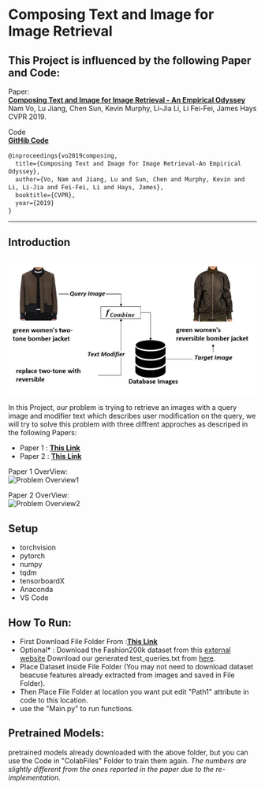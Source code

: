 # Composing Text and Image for Image Retrieval



## This Project is influenced by the following Paper and Code:
  Paper:
  <br>
  **<a href="https://arxiv.org/abs/1812.07119">Composing Text and Image for Image Retrieval - An Empirical Odyssey</a>**
  <br>
  Nam Vo, Lu Jiang, Chen Sun, Kevin Murphy, Li-Jia Li, Li Fei-Fei, James Hays
  <br>
  CVPR 2019.

  Code
  <br>
  **<a href="https://github.com/google/tirg">GitHib Code</a>**

  ```
  @inproceedings{vo2019composing,
    title={Composing Text and Image for Image Retrieval-An Empirical Odyssey},
    author={Vo, Nam and Jiang, Lu and Sun, Chen and Murphy, Kevin and Li, Li-Jia and Fei-Fei, Li and Hays, James},
    booktitle={CVPR},
    year={2019}
  }
  ```

---------------------------------------------------------------------------------------
## Introduction

![Problem Overview](BK/ReadME1.JPG)

In this Project, our problem is trying to retrieve an images with a query image and modifier text which describes user modification on the query, we will try to solve this problem with three diffrent approches as descriped in the following Papers:

- Paper 1 : **<a href="BK/2021236923.pdf">This Link</a>** 
- Paper 2 : **<a href="BK/ANNPR2022_paper_0154.pdf">This Link</a>** 


Paper 1 OverView:
<br>
![Problem Overview1](https://ieeexplore.ieee.org/document/9698617)

Paper 2 OverView:
<br>
![Problem Overview2](https://ieeexplore.ieee.org/document/10077372)


## Setup

- torchvision
- pytorch
- numpy
- tqdm
- tensorboardX
- Anaconda
- VS Code


## How To Run:

- First Download File Folder From :**<a href="https://www.mediafire.com/file/544e4u46mcdf6oi/Files.rar/file">This Link</a>** 
- Optional* : Download the Fashion200k dataset from this [external website](https://github.com/xthan/fashion-200k) Download our generated test_queries.txt from [here](https://storage.googleapis.com/image_retrieval_css/test_queries.txt).
- Place Dataset inside File Folder (You may not need to download dataset beacuse features already extracted from images and saved in File Folder).
- Then Place File Folder at location you want put edit "Path1" attribute in code to this location.
- use the "Main.py" to run functions.


## Pretrained Models:

pretrained models already downloaded with the above folder, but you can use the Code in "ColabFiles" Folder to train them again.
*The numbers are slightly different from the ones reported in the paper due to the re-implementation.*




